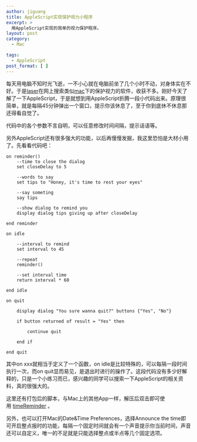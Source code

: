 ```yaml
---
author: jiguang
title: AppleScript实现保护视力小程序
excerpt: >
  用AppleScript实现的简单的视力保护程序。
layout: post
category:
  - Mac

tags:
  - AppleScript
post_format: [ ]
---
```

每天用电脑不知时光飞逝，一不小心就在电脑前坐了几个小时不动，对身体实在不好。于是[laser][1]在网上搜索类似[mac][2]下的保护视力的软件，收获不多。刚好今天了解了一下AppleScript，于是就想到用AppleScript折腾一段小代码出来。原理很简单，就是每隔45分钟弹出一个窗口，提示你该休息了，至于你到底休不休息那还得看自觉了。

代码中的各个参数不言自明，可以任意修改时间间隔，提示话语等。

另外AppleScript还有很多强大的功能，以后再慢慢发掘，我这里恐怕是大材小用了。先看看代码吧：

    on reminder()
    	--time to close the dialog
    	set closeDelay to 5
    
    	--words to say
    	set tips to "Honey, it's time to rest your eyes"
    
    	--say someting
    	say tips
    
    	--show dialog to remind you
    	display dialog tips giving up after closeDelay
    
    end reminder
    
    on idle
    
    	--interval to remind
    	set interval to 45
    
    	--repeat
    	reminder()
    
    	--set interval time
    	return interval * 60
    
    end idle
    
    on quit
    
    	display dialog "You sure wanna quit?" buttons {"Yes", "No"}
    
    	if button returned of result = "Yes" then
    
    		continue quit
    
    	end if
    
    end quit

其中on xxx就相当于定义了一个函数，on idle是比较特殊的，可以每隔一段时间执行一次，而on quit显而易见，是退出时进行的操作了。这段代码没有多少好解释的，只是一个小练习而已，感兴趣的同学可以搜索一下AppleScript的相关资料，真的很强大的。

这里还有打包后的脚本，与Mac上的其他App一样，解压后双击即可使用 [timeReminder][3] 。

另外，也可以打开Mac的Date&Time Preferences，选择Announce the time即可开启整点报时的功能，每隔一个固定时间就会有一个声音提示你当前时间，声音还可以自定义，唯一的不足就是只能选择整点或半点等几个固定选项。

 [1]: http://jiguang.github.com "姬光"
 [2]: http://44ux.com/index.php/tag/mac/ "mac"
 [3]: http://blog.laserji.com/wp-content/uploads/2011/12/timeReminder.zip